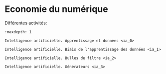 # Economie du numérique

Différentes activités:

```{toctree}
:maxdepth: 1

Intelligence artificielle. Apprentissage et données <ia_0>

Intelligence artificielle. Biais de l'apprentissage des données <ia_1>

Intelligence artificielle. Bulles de filtre <ia_2>

Intelligence artificielle. Générateurs <ia_3>
```